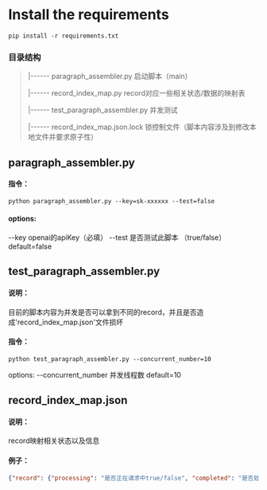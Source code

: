 # Install the requirements
```
pip install -r requirements.txt
```


### 目录结构

> |------ paragraph_assembler.py        启动脚本（main）
> 
> |------ record_index_map.py           record对应一些相关状态/数据的映射表
>
> |------ test_paragraph_assembler.py   并发测试
> 
> |------ record_index_map.json.lock    锁控制文件（脚本内容涉及到修改本地文件并要求原子性）
>

## paragraph_assembler.py

#### 指令：
```shell
python paragraph_assembler.py --key=sk-xxxxxx --test=false
```

#### options:
  --key  openai的apiKey（必填）
  --test 是否测试此脚本 （true/false）default=false


## test_paragraph_assembler.py 

#### 说明：
目前的脚本内容为并发是否可以拿到不同的record，并且是否造成'record_index_map.json'文件损坏

#### 指令：
```shell
python test_paragraph_assembler.py --concurrent_number=10
```
options:
  --concurrent_number 并发线程数 default=10


## record_index_map.json

#### 说明：
record映射相关状态以及信息

#### 例子：
```json
{"record": {"processing": "是否正在请求中true/false", "completed": "是否处理完毕true/false", "index": "对应的dataset index"}, ...}
```